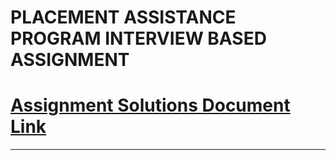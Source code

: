 # PLACEMENT ASSISTANCE PROGRAM INTERVIEW BASED ASSIGNMENT

# [Assignment Solutions Document Link](https://docs.google.com/document/d/1eBw6lZQMtaT_0C0az2aosrBHZKzP8ffn/edit?usp=sharing&ouid=106700285179486922537&rtpof=true&sd=true)

---
